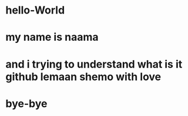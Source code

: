 # hello-World
# my name is naama
# and i trying to understand what is it github lemaan shemo with love
# bye-bye
